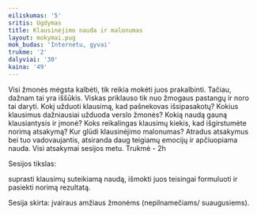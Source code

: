 ```yaml
---
eiliskumas: '5'
sritis: Ugdymas
title: Klausinėjimo nauda ir malonumas
layout: mokymai.pug
mok_budas: 'Internetu, gyvai'
trukme: '2'
dalyviai: '30'
kaina: '49'
---
```

Visi žmonės mėgsta kalbėti, tik reikia mokėti juos prakalbinti. Tačiau, dažnam tai yra iššūkis. Viskas priklauso tik nuo žmogaus pastangų ir noro tai daryti. Kokį užduoti klausimą, kad pašnekovas išsipasakotų? Kokius klausimus dažniausiai užduoda verslo žmonės? Kokią naudą gauną klausiantysis ir įmonė? Koks reikalingas klausimų kiekis, kad išgirstumėte norimą atsakymą? Kur glūdi klausinėjimo malonumas? Atradus atsakymus bei tuo vadovaujantis, atsiranda daug teigiamų emocijų ir apčiuopiama nauda. Visi atsakymai sesijos metu. Trukmė - 2h

Sesijos tikslas:

suprasti klausimų suteikiamą naudą, išmokti juos teisingai formuluoti ir pasiekti norimą rezultatą.

Sesija skirta: įvairaus amžiaus žmonėms (nepilnamečiams/ suaugusiems).
